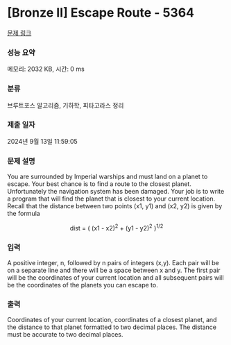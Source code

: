 # [Bronze II] Escape Route - 5364 

[문제 링크](https://www.acmicpc.net/problem/5364) 

### 성능 요약

메모리: 2032 KB, 시간: 0 ms

### 분류

브루트포스 알고리즘, 기하학, 피타고라스 정리

### 제출 일자

2024년 9월 13일 11:59:05

### 문제 설명

<p>You are surrounded by Imperial warships and must land on a planet to escape. Your best chance is to find a route to the closest planet. Unfortunately the navigation system has been damaged. Your job is to write a program that will find the planet that is closest to your current location. Recall that the distance between two points (x1, y1) and (x2, y2) is given by the formula</p>

<p style="text-align: center;">dist = ( (x1 - x2)<sup>2</sup> + (y1 - y2)<sup>2</sup> )<sup>1/2</sup></p>

### 입력 

 <p>A positive integer, n, followed by n pairs of integers (x,y). Each pair will be on a separate line and there will be a space between x and y. The first pair will be the coordinates of your current location and all subsequent pairs will be the coordinates of the planets you can escape to.</p>

### 출력 

 <p>Coordinates of your current location, coordinates of a closest planet, and the distance to that planet formatted to two decimal places. The distance must be accurate to two decimal places.</p>


